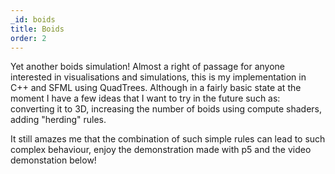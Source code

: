 ```yaml
---
_id: boids
title: Boids
order: 2
---
```

Yet another boids simulation! Almost a right of passage for anyone interested in visualisations and simulations, this is my implementation in C++ and SFML using QuadTrees.
Although in a fairly basic state at the moment I have a few ideas that I want to try in the future such as: converting it to 3D, increasing the number of boids using compute shaders,
adding "herding" rules.

It still amazes me that the combination of such simple rules can lead to such complex behaviour, enjoy the demonstration made with p5 and the video demonstation below!